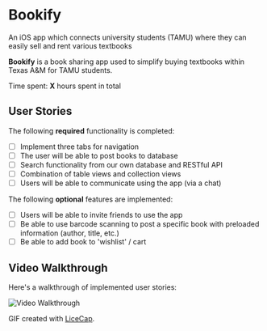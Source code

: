 # Bookify
An iOS app which connects university students (TAMU) where they can easily sell and rent various textbooks

**Bookify** is a book sharing app used to simplify buying textbooks within Texas A&M for TAMU students.

Time spent: **X** hours spent in total

## User Stories

The following **required** functionality is completed:

- [ ] Implement three tabs for navigation
- [ ] The user will be able to post books to database
- [ ] Search functionality from our own database and RESTful API
- [ ] Combination of table views and collection views
- [ ] Users will be able to communicate using the app (via a chat)

The following **optional** features are implemented:

- [ ] Users will be able to invite friends to use the app
- [ ] Be able to use barcode scanning to post a specific book with preloaded information (author, title, etc.) 
- [ ] Be able to add book to 'wishlist' / cart

## Video Walkthrough 

Here's a walkthrough of implemented user stories:

<img src='http://i.imgur.com/link/to/your/gif/file.gif' title='Video Walkthrough' width='' alt='Video Walkthrough' />

GIF created with [LiceCap](http://www.cockos.com/licecap/).
